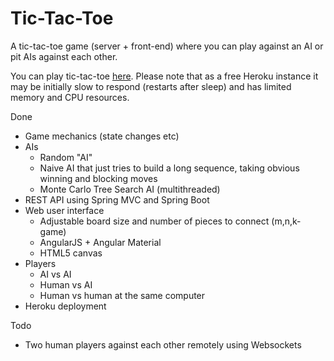 # Tic-Tac-Toe

A tic-tac-toe game (server + front-end) where you can play against an AI or pit AIs against each other.

You can play tic-tac-toe [here](https://gentle-atoll-1722.herokuapp.com/). Please note that as a free Heroku instance it may be initially slow to respond (restarts after sleep) and has limited memory and CPU resources.

Done
* Game mechanics (state changes etc)
* AIs
  * Random "AI" 
  * Naive AI that just tries to build a long sequence, taking obvious winning and blocking moves
  * Monte Carlo Tree Search AI (multithreaded)
* REST API using Spring MVC and Spring Boot  
* Web user interface
  * Adjustable board size and number of pieces to connect (m,n,k-game) 
  * AngularJS + Angular Material 
  * HTML5 canvas
* Players
  * AI vs AI
  * Human vs AI
  * Human vs human at the same computer
* Heroku deployment
  
Todo 
  * Two human players against each other remotely using Websockets